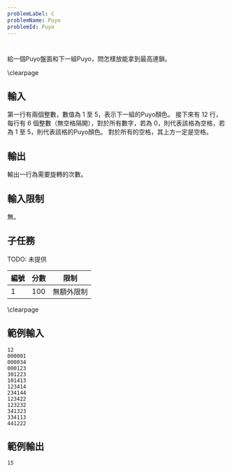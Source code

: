 ```yaml
---
problemLabel: C
problemName: Puyo
problemId: Puyo
---
```


#

給一個Puyo盤面和下一組Puyo，問怎樣放能拿到最高連鎖。

\clearpage

## 輸入
第一行有兩個整數，數值為 1 至 5，表示下一組的Puyo顏色。
接下來有 12 行，每行有 6 個整數（無空格隔開），對於所有數字，若為 0，則代表該格為空格，若為 1 至 5，則代表該格的Puyo顏色。
對於所有的空格，其上方一定是空格。

## 輸出
輸出一行為需要旋轉的次數。

## 輸入限制
無。

## 子任務
TODO: 未提供

| 編號 | 分數 |    限制    |
| --- | --- | ---------- |
|  1  | 100 | 無額外限制 |

\clearpage

## 範例輸入
```
12
000001
000034
000123
301223
101413
123414
234144
123422
123232
341323
334113
441222
```

## 範例輸出
```
15
```
